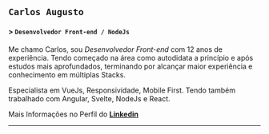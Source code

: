## `Carlos Augusto` ##

#### > **`Desenvolvedor Front-end / NodeJs`**

Me chamo Carlos, sou *Desenvolvedor Front-end* com 12 anos de experiência. Tendo começado na área como autodidata a princípio e após estudos mais aprofundados, terminando por alcançar maior experiência e conhecimento em múltiplas Stacks.

Especialista em VueJs, Responsividade, Mobile First. Tendo também trabalhado com Angular, Svelte, NodeJs e React.

Mais Informações no Perfil do **[Linkedin](https://www.linkedin.com/in/carlosxell/)**

---

